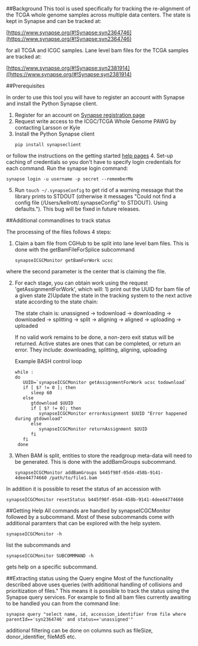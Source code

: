 ##Background
This tool is used specifically for tracking the re-alignment of the TCGA whole genome samples across multiple data centers.  The state is kept in Synapse and can be tracked at:

[https://www.synapse.org/#!Synapse:syn2364746](https://www.synapse.org/#!Synapse:syn2364746) 

for all TCGA and ICGC samples. Lane level bam files for the TCGA samples are tracked at:

[https://www.synapse.org/#!Synapse:syn2381914]([https://www.synapse.org/#!Synapse:syn2381914)

##Prerequisites

In order to use this tool you will have to register an account with Synapse and install the Python Synapse client.

1. Register for an account on [Synapse registration page](https://www.synapse.org/#!RegisterAccount:0)
2. Request write access to the ICGC/TCGA Whole Genome PAWG by contacting Larsson or Kyle
3. Install the Python Synapse client
   ```
   pip install synapseclient
   ```
or follow the instructions on the getting started [help pages](https://www.synapse.org/#!Synapse:syn1768504)
4. Set-up caching of credentials so you don't have to specify login credentials for each command.  Run the synapse login command:
   ```
   synapse login -u username -p secret --rememberMe
   ```
5. Run `touch ~/.synapseConfig` to get rid of a warning message that the library prints to STDOUT (otherwise 
it messages "Could not find a config file (/Users/kellrott/.synapseConfig" to STDOUT).  Using defaults."). This bug will 
be fixed in future releases.

##Additional commandlines to track status

The processing of the files follows 4 steps:

1. Claim a bam file from CGHub to be split into lane level bam files. This is done with the getBamFileForSplice subcommand
   ```
   synapseICGCMonitor getBamForWork ucsc
   ```
where the second parameter is the center that is claiming the file.

2. For each stage, you can obtain work using the request 'getAssignmentForWork', which will: 1) print out the UUID for bam file of a given state
   2)Update the state in the tracking system to the next active state according to the state chain:

   The state chain is:
   unassigned -> todownload -> downloading -> downloaded -> splitting -> split -> aligning -> aligned -> uploading -> uploaded

   If no valid work remains to be done, a non-zero exit status will be returned.
   Active states are ones that can be completed, or return an error. They include: downloading, splitting, aligning, uploading

   Example BASH control loop

   ```
   while :
   do
      UUID=`synapseICGCMonitor getAssignmentForWork ucsc todownload`
      if [ $? != 0 ]; then 
         sleep 60
      else
         gtdownload $UUID
         if [ $? != 0]; then
            synapseICGCMonitor errorAssignment $UUID "Error happened during gtdownload"
         else
            synapseICGCMonitor returnAssignment $UUID
         fi
      fi
    done
    ```

3. When BAM is split, entities to store the readgroup meta-data will need to be generated. This is done with the addBamGroups subcommand.  

   ```
   synapseICGCMonitor addBamGroups b445f98f-05d4-458b-9141-4dee44774660 /path/to/file1.bam
   ```

In addition it is possible to reset the status of an accession with
```
synapseICGCMonitor resetStatus b445f98f-05d4-458b-9141-4dee44774660
```

##Getting Help
All commands are handled by synapseICGCMonitor followed by a subcommand.  Most of these subcommands come with  additional paramters that can be explored with the help system.

```
synapseICGCMonitor -h
```
list the subcommands and 
```
synapseICGCMonitor SUBCOMMMAND -h
```
gets help on a specific subcommand.


##Extracting status using the Query engine
Most of the functionality described above uses queries (with additional handling of collisions and prioritization of files."  This means it is possible to track the status using the Synapse query services. For example to find all bam files currently awaiting to be handled you can from the command line:
```
synapse query "select name, id, accession_identifier from file where parentId=='syn2364746' and status=='unassigned'"
```
additional filtering can be done on columns such as fileSize, donor_identifier, fileMd5 etc.
